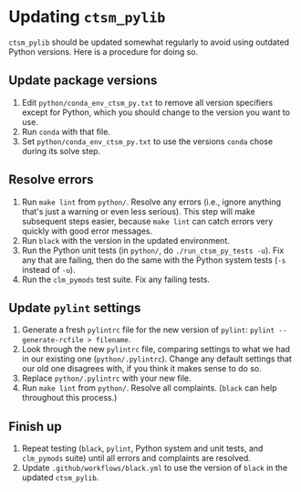 # Updating `ctsm_pylib`

`ctsm_pylib` should be updated somewhat regularly to avoid using outdated Python versions. Here is a procedure for doing so.

## Update package versions
1. Edit `python/conda_env_ctsm_py.txt` to remove all version specifiers except for Python, which you should change to the version you want to use.
1. Run `conda` with that file.
1. Set `python/conda_env_ctsm_py.txt` to use the versions `conda` chose during its solve step.

## Resolve errors
1. Run `make lint` from `python/`. Resolve any errors (i.e., ignore anything that's just a warning or even less serious). This step will make subsequent steps easier, because `make lint` can catch errors very quickly with good error messages.
1. Run `black` with the version in the updated environment.
1. Run the Python unit tests (in `python/`, do `./run_ctsm_py_tests -u`). Fix any that are failing, then do the same with the Python system tests (`-s` instead of `-u`).
1. Run the `clm_pymods` test suite. Fix any failing tests.

## Update `pylint` settings
1. Generate a fresh `pylintrc` file for the new version of `pylint`: `pylint --generate-rcfile > filename`.
1. Look through the new `pylintrc` file, comparing settings to what we had in our existing one (`python/.pylintrc`). Change any default settings that our old one disagrees with, if you think it makes sense to do so.
1. Replace `python/.pylintrc` with your new file.
1. Run `make lint` from `python/`. Resolve all complaints. (`black` can help throughout this process.)

## Finish up
1. Repeat testing (`black`, `pylint`, Python system and unit tests, and `clm_pymods` suite) until all errors and complaints are resolved.
1. Update `.github/workflows/black.yml` to use the version of `black` in the updated `ctsm_pylib`.

